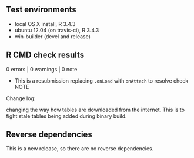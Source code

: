 ## Test environments
* local OS X install, R 3.4.3
* ubuntu 12.04 (on travis-ci), R 3.4.3
* win-builder (devel and release)

## R CMD check results

0 errors | 0 warnings | 0 note

* This is a resubmission replacing `.onLoad` with `onAttach` to resolve check NOTE

Change log:

changing the way how tables are downloaded from the internet. This is to fight stale tables being added during binary build.

## Reverse dependencies

This is a new release, so there are no reverse dependencies.
